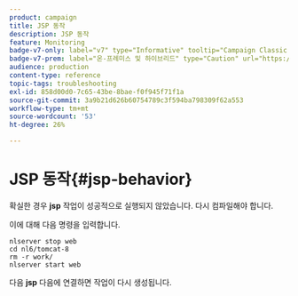 ```yaml
---
product: campaign
title: JSP 동작
description: JSP 동작
feature: Monitoring
badge-v7-only: label="v7" type="Informative" tooltip="Campaign Classic v7에만 적용"
badge-v7-prem: label="온-프레미스 및 하이브리드" type="Caution" url="https://experienceleague.adobe.com/docs/campaign-classic/using/installing-campaign-classic/architecture-and-hosting-models/hosting-models-lp/hosting-models.html?lang=ko" tooltip="온-프레미스 및 하이브리드 배포에만 적용"
audience: production
content-type: reference
topic-tags: troubleshooting
exl-id: 858d00d0-7c65-43be-8bae-f0f945f71f1a
source-git-commit: 3a9b21d626b60754789c3f594ba798309f62a553
workflow-type: tm+mt
source-wordcount: '53'
ht-degree: 26%

---
```


# JSP 동작{#jsp-behavior}



확실한 경우 **jsp** 작업이 성공적으로 실행되지 않았습니다. 다시 컴파일해야 합니다.

이에 대해 다음 명령을 입력합니다.

```
nlserver stop web
cd nl6/tomcat-8
rm -r work/
nlserver start web
```

다음 **jsp** 다음에 연결하면 작업이 다시 생성됩니다.
